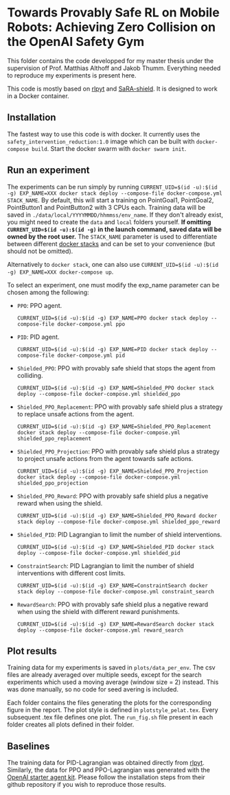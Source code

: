 # Towards Provably Safe RL on Mobile Robots: Achieving Zero Collision on the OpenAI Safety Gym

This folder contains the code developped for my master thesis under the supervision of Prof. Matthias Althoff and Jakob Thumm.
Everything needed to reproduce my experiments is present here.

This code is mostly based on [rlpyt](https://github.com/astooke/rlpyt) and [SaRA-shield](https://github.com/JakobThumm/sara-shield).
It is designed to work in a Docker container.

## Installation

The fastest way to use this code is with docker.
It currently uses the `safety_intervention_reduction:1.0` image which can be built with `docker-compose build`.
Start the docker swarm with `docker swarm init`.

## Run an experiment

The experiments can be run simply by running `CURRENT_UID=$(id -u):$(id -g) EXP_NAME=XXX docker stack deploy --compose-file docker-compose.yml STACK_NAME`.
By default, this will start a training on PointGoal1, PointGoal2, PointButton1 and PointButton2 with 3 CPUs each.
Training data will be saved in `./data/local/YYYYMMDD/hhmmss/env_name`. If they don't already exist, you might need to create the `data` and `local` folders yourself. 
**If omitting `CURRENT_UID=$(id -u):$(id -g)` in the launch command, saved data will be owned by the root user.**
The `STACK_NAME` parameter is used to differentiate between different [docker stacks](https://docs.docker.com/engine/reference/commandline/stack_deploy/) and can be set to your convenience (but should not be omitted).

Alternatively to `docker stack`, one can also use `CURRENT_UID=$(id -u):$(id -g) EXP_NAME=XXX docker-compose up`.

To select an experiment, one must modify the exp_name parameter can be chosen among the following:
 - `PPO`: PPO agent. 
    ```[bash]
    CURRENT_UID=$(id -u):$(id -g) EXP_NAME=PPO docker stack deploy --compose-file docker-compose.yml ppo
    ``` 
 - `PID`: PID agent. 
    ```[bash]
    CURRENT_UID=$(id -u):$(id -g) EXP_NAME=PID docker stack deploy --compose-file docker-compose.yml pid
    ``` 
 - `Shielded_PPO`: PPO with provably safe shield that stops the agent from colliding. 
    ```[bash]
    CURRENT_UID=$(id -u):$(id -g) EXP_NAME=Shielded_PPO docker stack deploy --compose-file docker-compose.yml shielded_ppo
    ``` 
 - `Shielded_PPO_Replacement`: PPO with provably safe shield plus a strategy to replace unsafe actions from the agent.
    ```[bash]
    CURRENT_UID=$(id -u):$(id -g) EXP_NAME=Shielded_PPO_Replacement docker stack deploy --compose-file docker-compose.yml shielded_ppo_replacement
    ``` 
 - `Shielded_PPO_Projection`: PPO with provably safe shield plus a strategy to project unsafe actions from the agent towards safe actions.
    ```[bash]
    CURRENT_UID=$(id -u):$(id -g) EXP_NAME=Shielded_PPO_Projection docker stack deploy --compose-file docker-compose.yml shielded_ppo_projection
    ``` 
 - `Shielded_PPO_Reward`: PPO with provably safe shield plus a negative reward when using the shield.
    ```[bash]
    CURRENT_UID=$(id -u):$(id -g) EXP_NAME=Shielded_PPO_Reward docker stack deploy --compose-file docker-compose.yml shielded_ppo_reward
    ``` 
 - `Shielded_PID`: PID Lagrangian to limit the number of shield interventions.
    ```[bash]
    CURRENT_UID=$(id -u):$(id -g) EXP_NAME=Shielded_PID docker stack deploy --compose-file docker-compose.yml shielded_pid
    ``` 
 - `ConstraintSearch`: PID Lagrangian to limit the number of shield interventions with different cost limits.
    ```[bash]
    CURRENT_UID=$(id -u):$(id -g) EXP_NAME=ConstraintSearch docker stack deploy --compose-file docker-compose.yml constraint_search
    ``` 
 - `RewardSearch`: PPO with provably safe shield plus a negative reward when using the shield with different reward punishments.
    ```[bash]
    CURRENT_UID=$(id -u):$(id -g) EXP_NAME=RewardSearch docker stack deploy --compose-file docker-compose.yml reward_search
    ``` 
## Plot results

Training data for my experiments is saved in `plots/data_per_env`.
The csv files are already averaged over multiple seeds, except for the search experiments which used a moving average (window size = 2) instead.
This was done manually, so no code for seed avering is included.

Each folder contains the files generating the plots for the corresponding figure in the report.
The plot style is defined in `plotstyle_pelat.tex`.
Every subsequent .tex file defines one plot.
The `run_fig.sh` file present in each folder creates all plots defined in their folder.

## Baselines

The training data for PID-Lagrangian was obtained directly from [rlpyt](https://github.com/astooke/rlpyt). Similarly, the data for PPO and PPO-Lagrangian was generated with the [OpenAI starter agent kit](https://github.com/openai/safety-starter-agents). Please follow the installation steps from their github repository if you wish to reproduce those results.
